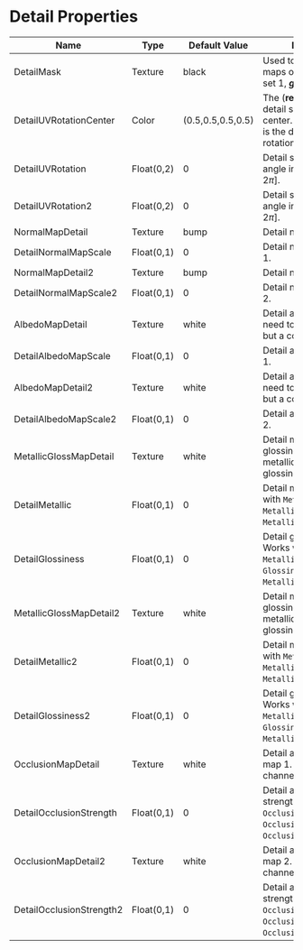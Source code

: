 # Detail Properties

| Name                     | Type       | Default Value     | Description                                                                                                                        |
| ------------------------ | ---------- | ----------------- | ---------------------------------------------------------------------------------------------------------------------------------- |
| DetailMask               | Texture    | black             | Used to mask the detail maps on its ***red***: detail set 1, ***green*** detail set 2.                                             |
| DetailUVRotationCenter   | Color      | (0.5,0.5,0.5,0.5) | The (**red**, **green**) is the detail set 1 UV rotation center. The (**blue**, **alpha**) is the detail set 2 UV rotation center. |
| DetailUVRotation         | Float(0,2) | 0                 | Detail set 1 UV rotation angle in radians, $n\pi$ in $[0, 2\pi]$.                                                                  |
| DetailUVRotation2        | Float(0,2) | 0                 | Detail set 2 UV rotation angle in radians, $n\pi$ in $[0, 2\pi]$.                                                                  |
| NormalMapDetail          | Texture    | bump              | Detail normal map 1.                                                                                                               |
| DetailNormalMapScale     | Float(0,1) | 0                 | Detail normal map scale 1.                                                                                                         |
| NormalMapDetail2         | Texture    | bump              | Detail normal map 2.                                                                                                               |
| DetailNormalMapScale2    | Float(0,1) | 0                 | Detail normal map scale 2.                                                                                                         |
| AlbedoMapDetail          | Texture    | white             | Detail albedo map 1, no need to be a greyscale but a color texture.                                                                |
| DetailAlbedoMapScale     | Float(0,1) | 0                 | Detail albedo map scale 1.                                                                                                         |
| AlbedoMapDetail2         | Texture    | white             | Detail albedo map 2, no need to be a greyscale but a color texture.                                                                |
| DetailAlbedoMapScale2    | Float(0,1) | 0                 | Detail albedo map scale 2.                                                                                                         |
| MetallicGlossMapDetail   | Texture    | white             | Detail metallic and glossiness map 1, metallic - ***blue***, glossiness - ***red***.                                               |
| DetailMetallic           | Float(0,1) | 0                 | Detail metallic 1. Works with `MetallicGlossMap`, `Metallic`, `MetallicGlossMapDetail`.                                            |
| DetailGlossiness         | Float(0,1) | 0                 | Detail glossiness 1. Works with `MetallicGlossMap`, `Glossiness`, `MetallicGlossMapDetail`.                                        |
| MetallicGlossMapDetail2  | Texture    | white             | Detail metallic and glossiness map 2, metallic - ***blue***, glossiness - ***red***.                                               |
| DetailMetallic2          | Float(0,1) | 0                 | Detail metallic 2. Works with `MetallicGlossMap`, `Metallic`, `MetallicGlossMapDetail2`.                                           |
| DetailGlossiness2        | Float(0,1) | 0                 | Detail glossiness 2. Works with `MetallicGlossMap`, `Glossiness`, `MetallicGlossMapDetail2`.                                       |
| OcclusionMapDetail       | Texture    | white             | Detail ambient occlusion map 1. The ***green*** channel is used.                                                                   |
| DetailOcclusionStrength  | Float(0,1) | 0                 | Detail ambient occlusion strength 1. Works with `OcclusionMap`, `OcclusionStrength`, `OcclusionMapDetail`.                         |
| OcclusionMapDetail2      | Texture    | white             | Detail ambient occlusion map 2. The ***green*** channel is used.                                                                   |
| DetailOcclusionStrength2 | Float(0,1) | 0                 | Detail ambient occlusion strength 2. Works with `OcclusionMap`, `OcclusionStrength`, `OcclusionMapDetail2`.                        |
